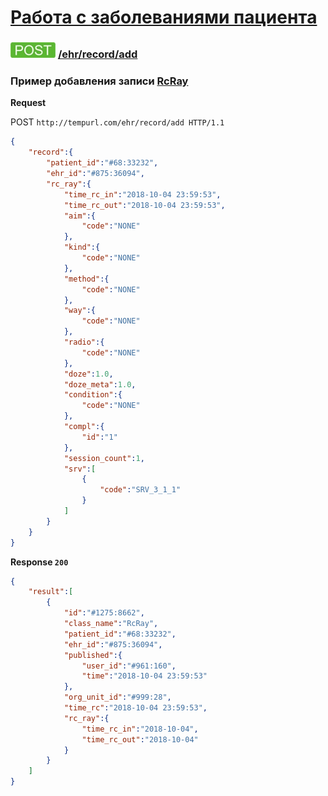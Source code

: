 [Работа с заболеваниями пациента](../../../../index.md)
=================================

### ![POST](../../../../../../img/post.png) [/ehr/record/add](../../index.md)

### Пример добавления записи [RcRay](../../../../../../types/types.md#rcrcray)

**Request**

POST `http://tempurl.com/ehr/record/add HTTP/1.1`

```json
{
    "record":{
        "patient_id":"#68:33232",
        "ehr_id":"#875:36094",
        "rc_ray":{
            "time_rc_in":"2018-10-04 23:59:53",
            "time_rc_out":"2018-10-04 23:59:53",
            "aim":{
                "code":"NONE"
            },
            "kind":{
                "code":"NONE"
            },
            "method":{
                "code":"NONE"
            },
            "way":{
                "code":"NONE"
            },
            "radio":{
                "code":"NONE"
            },
            "doze":1.0,
            "doze_meta":1.0,
            "condition":{
                "code":"NONE"
            },
            "compl":{
                "id":"1"
            },
            "session_count":1,
            "srv":[
                {
                    "code":"SRV_3_1_1"
                }
            ]
        }
    }
}
```

**Response `200`**

```json
{
    "result":[
        {
            "id":"#1275:8662",
            "class_name":"RcRay",
            "patient_id":"#68:33232",
            "ehr_id":"#875:36094",
            "published":{
                "user_id":"#961:160",
                "time":"2018-10-04 23:59:53"
            },
            "org_unit_id":"#999:28",
            "time_rc":"2018-10-04 23:59:53",
            "rc_ray":{
                "time_rc_in":"2018-10-04",
                "time_rc_out":"2018-10-04"
            }
        }
    ]
}
```